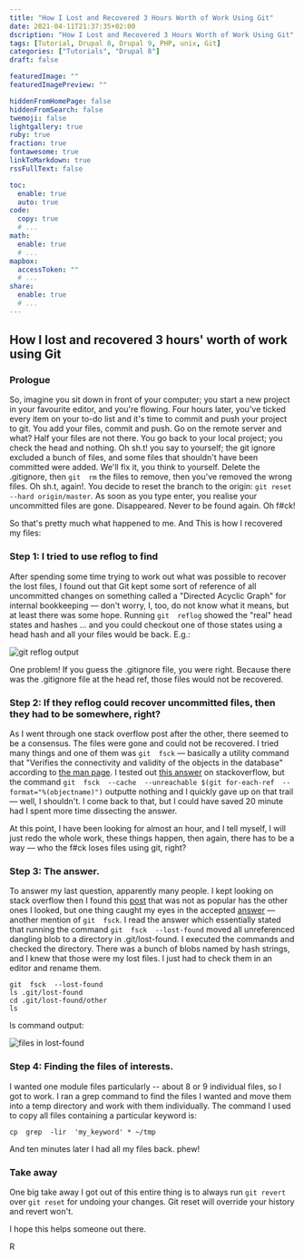 ```yaml
---
title: "How I Lost and Recovered 3 Hours Worth of Work Using Git"
date: 2021-04-11T21:37:35+02:00
dscription: "How I Lost and Recovered 3 Hours Worth of Work Using Git"
tags: [Tutorial, Drupal 8, Drupal 9, PHP, unix, Git]
categories: ["Tutorials", "Drupal 8"]
draft: false

featuredImage: ""
featuredImagePreview: ""

hiddenFromHomePage: false
hiddenFromSearch: false
twemoji: false
lightgallery: true
ruby: true
fraction: true
fontawesome: true
linkToMarkdown: true
rssFullText: false

toc:
  enable: true
  auto: true
code:
  copy: true
  # ...
math:
  enable: true
  # ...
mapbox:
  accessToken: ""
  # ...
share:
  enable: true
  # ...
---
```



## How I lost and recovered 3 hours' worth of work using Git

### Prologue

So, imagine you sit down in front of your computer; you start a new project in your favourite editor, and you're flowing. Four hours later, you've ticked every item on your to-do list and it's time to commit and push your project to git. You add your files, commit and push. Go on the remote server and what? Half your files are not there. You go back to your local project; you check the head and nothing. Oh  sh.t! you say to yourself; the git ignore excluded a bunch of  files,  and some files that shouldn't have been committed were added. We'll fix it, you think to yourself. Delete the .gitignore, then `git  rm` the files to remove, then you've removed the wrong files. Oh  sh.t, again!. You decide to reset the branch to the origin: `git reset  --hard origin/master`. As soon as you type enter, you realise your uncommitted files are gone. Disappeared. Never to be found again. Oh  f#ck!

<!--more-->


So that's pretty much what happened to me. And This is how I recovered my files:

### Step 1: I tried to use  reflog  to find

After spending some time trying to work out what was possible to recover the lost files, I found out that Git kept some sort of reference of all uncommitted changes  on  something called  a "Directed Acyclic Graph" for internal bookkeeping — don't worry, I, too, do not know what it means, but at least there was some hope. Running `git  reflog` showed the "real" head states and hashes ... and you could checkout one of those states using a head hash and all your files would be back.  E.g.:
  
![git reflog output](https://i.imgur.com/zdWGW2r.jpg)

One problem! If you guess the .gitignore  file, you were right. Because there was the .gitignore  file at the head ref, those files would not be recovered.

### Step 2: If they  reflog  could recover  uncommitted files, then they had to be somewhere, right?

As I went  through  one  stack overflow  post after the other, there seemed to be a consensus. The files were gone and could not be recovered. I tried many things and one of them was `git  fsck` — basically a utility command that "Verifies the connectivity and validity of the objects in the database" according to [the man page](https://mirrors.edge.kernel.org/pub/software/scm/git/docs/git-fsck.html). I tested out [this answer](https://stackoverflow.com/a/7376959/2305403) on  stackoverflow, but the command `git  fsck  --cache  --unreachable $(git for-each-ref  --format="%(objectname)")` outputte  nothing and I quickly gave up on that trail — well, I shouldn't. I come back to that, but I could have saved 20 minute had I spent more time dissecting the answer.

At this point, I  have been looking for almost an hour, and I tell myself, I will just redo the whole work, these things happen, then again, there has to be a way — who the  f#ck  loses files using git, right?

### Step 3: The answer.

To answer my last question, apparently many people. I kept looking on  stack overflow  then I found this [post](https://stackoverflow.com/questions/59706666/is-there-way-to-recover-files-ignored-via-gitignore-in-the-first-commit) that was not as popular has the other ones I looked, but one thing caught my eyes in the accepted [answer](https://stackoverflow.com/a/59707544/2305403) — another mention of `git  fsck`. I read the answer which essentially stated that running the command  ``git  fsck  --lost-found`` moved all unreferenced dangling blob to a directory in .git/lost-found. I executed the commands and checked the directory. There was a bunch of blobs named by hash  strings,  and I knew that those were my lost files. I just had to check them in an editor and rename them.

```
git  fsck  --lost-found
ls .git/lost-found
cd .git/lost-found/other
ls
```

ls command output:

![files in lost-found](https://i.imgur.com/DqeR4Ks.jpeg)
  
### Step 4: Finding the files of interests.

I wanted one module files  particularly -- about  8 or 9 individual files, so I got to work. I ran a  grep command to find the files I wanted and move them into a temp directory and work with them individually. The command I used to copy all files containing a particular keyword is:

`cp  grep  -lir  'my_keyword' * ~/tmp`

And ten minutes later I had all my files back. phew!

### Take away

One big take away I got out of this entire thing is to always run `git revert` over `git reset` for undoing your changes. Git reset will override your history and revert won't.

I hope this helps someone out there.  

R